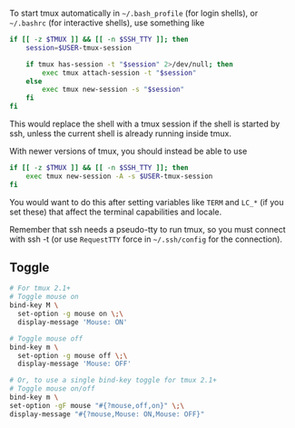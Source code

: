 To start tmux automatically in `~/.bash_profile` (for login shells), or `~/.bashrc` (for interactive shells), use something like
```bash
if [[ -z $TMUX ]] && [[ -n $SSH_TTY ]]; then
    session=$USER-tmux-session

    if tmux has-session -t "$session" 2>/dev/null; then
        exec tmux attach-session -t "$session"
    else
        exec tmux new-session -s "$session"
    fi
fi
```
This would replace the shell with a tmux session if the shell is started by ssh, unless the current shell is already running inside tmux.

With newer versions of tmux, you should instead be able to use
```bash
if [[ -z $TMUX ]] && [[ -n $SSH_TTY ]]; then
    exec tmux new-session -A -s $USER-tmux-session
fi
```
You would want to do this after setting variables like `TERM` and `LC_*` (if you set these) that affect the terminal capabilities and locale.

Remember that ssh needs a pseudo-tty to run tmux, so you must connect with ssh -t (or use `RequestTTY` force in `~/.ssh/config` for the connection).

## Toggle
```bash
# For tmux 2.1+
# Toggle mouse on
bind-key M \
  set-option -g mouse on \;\
  display-message 'Mouse: ON'

# Toggle mouse off
bind-key m \
  set-option -g mouse off \;\
  display-message 'Mouse: OFF'

# Or, to use a single bind-key toggle for tmux 2.1+
# Toggle mouse on/off
bind-key m \                  
set-option -gF mouse "#{?mouse,off,on}" \;\
display-message "#{?mouse,Mouse: ON,Mouse: OFF}"

```